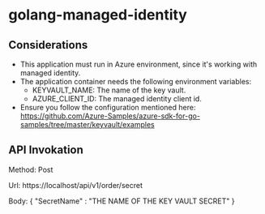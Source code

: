 # golang-managed-identity
 
## Considerations

- This application must run in Azure environment, since it's working with managed identity.
- The application container needs the following environment variables: 
    - KEYVAULT_NAME: The name of the key vault.
    - AZURE_CLIENT_ID: The managed identity client id.
- Ensure you follow the configuration mentioned here: https://github.com/Azure-Samples/azure-sdk-for-go-samples/tree/master/keyvault/examples

## API Invokation

Method: Post

Url: https://localhost/api/v1/order/secret

Body:
{
    "SecretName" : "THE NAME OF THE KEY VAULT SECRET"
}